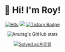 <div align="center">
  
# 🌱 Hi! I'm Roy! 
[![Hits](https://hits.seeyoufarm.com/api/count/incr/badge.svg?url=https%3A%2F%2Fgithub.com%2Flvalentine6&count_bg=%2340880A&title_bg=%23555555&icon=&icon_color=%23E7E7E7&title=hits&edge_flat=false)](https://hits.seeyoufarm.com)
  <a href="https://img.shields.io/github/languages/top/lvalentine6/Project_Naeilro" target="_blank"><img src="https://img.shields.io/badge/Backend-blue?style=flat&logo=Color=000000"/></a>
[![Tistory Badge](https://img.shields.io/badge/Tech%20Blog-555263?style=flat&logoColor=white)](https://rovictory.tistory.com/)    
<!-- [![trophy](https://github-profile-trophy.vercel.app/?username=lvalentine6)](https://github.com/ryo-ma/github-profile-trophy) -->
   
<!-- 
**lvalentine6/lvalentine6** is a ✨ _special_ ✨ repository because its `README.md` (this file) appears on your GitHub profile.
Here are some ideas to get you started:

- 🔭 I’m currently working on ...
- 🌱 I’m currently learning ...
- 👯 I’m looking to collaborate on ...
- 🤔 I’m looking for help with ...
- 💬 Ask me about ...
- 📫 How to reach me: ...
- ⚡ Fun fact: ...
-->
<!-- [![Top Langs](https://github-readme-stats.vercel.app/api/top-langs/?username=lvalentine6)](https://github.com/anuraghazra/github-readme-stats) -->

<!-- ![Top Langs](https://github-readme-stats.vercel.app/api/top-langs/?username=lvalentine6&layout=onedark&theme=onedark)  -->
  
![Anurag's GitHub stats](https://github-readme-stats.vercel.app/api?username=lvalentine6&show_icons=true&theme=dark&locale=)
  
  [![Solved.ac프로필](http://mazassumnida.wtf/api/v2/generate_badge?boj=dbfgusdl)](https://solved.ac/dbfgusdl)
<!-- [![Readme Card](https://github-readme-stats.vercel.app/api/pin/?username=lvalentine6&repo=IntellJ_algorithm)](https://github.com/anuraghazra/github-readme-stats) -->
</div>
